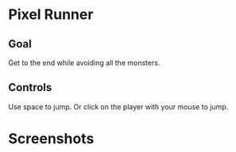 # Pixel Runner

## Goal

Get to the end while avoiding all the monsters. 

## Controls

Use space to jump. Or click on the player with your mouse to jump.

# Screenshots
